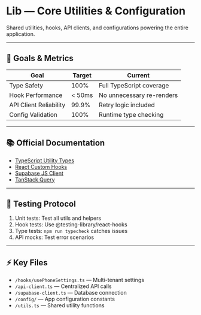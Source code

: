 # Lib — Core Utilities & Configuration

Shared utilities, hooks, API clients, and configurations powering the entire application.

---

## 🎯 Goals & Metrics

| Goal | Target | Current |
|------|--------|---------|
| Type Safety | 100% | Full TypeScript coverage |
| Hook Performance | < 50ms | No unnecessary re-renders |
| API Client Reliability | 99.9% | Retry logic included |
| Config Validation | 100% | Runtime type checking |

---

## 📚 Official Documentation

- [TypeScript Utility Types](https://www.typescriptlang.org/docs/handbook/utility-types.html)
- [React Custom Hooks](https://react.dev/learn/reusing-logic-with-custom-hooks)
- [Supabase JS Client](https://supabase.com/docs/reference/javascript/introduction)
- [TanStack Query](https://tanstack.com/query/latest/docs/react/overview)

---

## 🧪 Testing Protocol

1. Unit tests: Test all utils and helpers
2. Hook tests: Use @testing-library/react-hooks
3. Type tests: `npm run typecheck` catches issues
4. API mocks: Test error scenarios

---

## ⚡ Key Files

- `/hooks/usePhoneSettings.ts` — Multi-tenant settings
- `/api-client.ts` — Centralized API calls
- `/supabase-client.ts` — Database connection
- `/config/` — App configuration constants
- `/utils.ts` — Shared utility functions